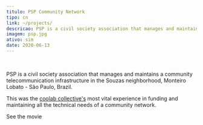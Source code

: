 ```yaml
---
titulo: PSP Community Network
tipo: cn
link: ~/projects/
descricao: PSP is a civil society association that manages and maintains a community telecommunication infrastructure in the neighborhood.
imagem: psp.jpg
ativo: sim
date: 2020-06-13
---
```


<v-img src="banner.jpg" alt="image alt text"></v-img>

</br>

PSP is a civil society association that manages and maintains a community telecommunication infrastructure in the Souzas neighborhood, Monteiro Lobato - São Paulo, Brazil.

This was the [coolab collective's](https://coolab.org) most vital experience in funding and maintaining all the technical needs of a community network.

See the movie

</br>


<lite-youtube class="mx-auto md:left-20 w-350px sm:w-500px md:w-full"
videoid="hUlhmBF6Bms"
playlabel="Play: Keynote (Google I/O '18)"></lite-youtube>
